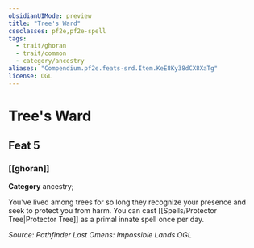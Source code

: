 ```yaml
---
obsidianUIMode: preview
title: "Tree's Ward"
cssclasses: pf2e,pf2e-spell
tags:
  - trait/ghoran
  - trait/common
  - category/ancestry
aliases: "Compendium.pf2e.feats-srd.Item.KeE8Ky38dCX8XaTg"
license: OGL
---
```

# Tree's Ward
## Feat 5
### [[ghoran]]

**Category** ancestry; 




You've lived among trees for so long they recognize your presence and seek to protect you from harm. You can cast [[Spells/Protector Tree|Protector Tree]] as a primal innate spell once per day.

*Source: Pathfinder Lost Omens: Impossible Lands*
*OGL*